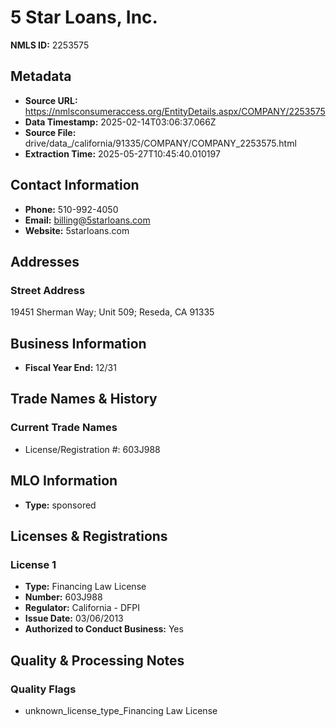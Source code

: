 # 5 Star Loans, Inc.

**NMLS ID:** 2253575

## Metadata
- **Source URL:** https://nmlsconsumeraccess.org/EntityDetails.aspx/COMPANY/2253575
- **Data Timestamp:** 2025-02-14T03:06:37.066Z
- **Source File:** drive/data_/california/91335/COMPANY/COMPANY_2253575.html
- **Extraction Time:** 2025-05-27T10:45:40.010197

## Contact Information
- **Phone:** 510-992-4050
- **Email:** billing@5starloans.com
- **Website:** 5starloans.com

## Addresses
### Street Address
19451 Sherman Way; Unit 509; Reseda, CA 91335

## Business Information
- **Fiscal Year End:** 12/31

## Trade Names & History
### Current Trade Names
- License/Registration #: 603J988

## MLO Information
- **Type:** sponsored

## Licenses & Registrations

### License 1
- **Type:** Financing Law License
- **Number:** 603J988
- **Regulator:** California - DFPI
- **Issue Date:** 03/06/2013
- **Authorized to Conduct Business:** Yes

## Quality & Processing Notes
### Quality Flags
- unknown_license_type_Financing Law License
